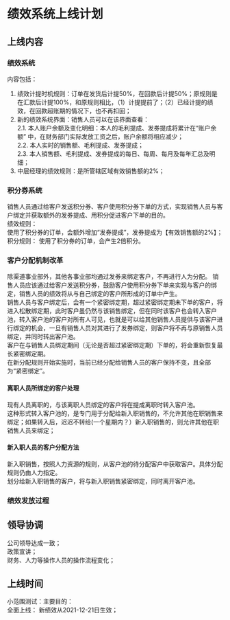 # 绩效系统上线计划

## 上线内容
### 绩效系统  
内容包括：  
1. 绩效计提时机规则：订单在发货后计提50%，在回款后计提50%；原规则是在汇款后计提100%，和原规则相比，（1）计提提前了；（2）已经计提的绩效，在回款超账期的情况下，也不再扣回；  
2. 新的绩效系统界面：销售人员可以在该界面查看：  
    2.1. 本人账户余额及变化明细：本人的毛利提成、发券提成将累计在“账户余额” 中，在财务部门实际发放工资之后，账户余额将相应减少；  
    2.2. 本人实时的销售额、毛利提成、发券提成；  
    2.3. 本人销售额、毛利提成、发券提成的每日、每周、每月及每年汇总及明细；
3. 中层经理的绩效规则：是所管辖区域有效销售额的2%；

### 积分券系统
销售人员通过给客户发送积分券、客户使用积分券下单的方式，实现销售人员与客户绑定并获取额外的发券提成、用积分促进客户下单的目的。  
绩效规则：   
    使用了积分券的订单，会额外增加“发券提成”，发券提成为【有效销售额的2%】；
积分规则：
    使用了积分券的订单，会产生2倍积分。


### 客户分配机制改革
除渠道事业部外，其他各事业部均通过发券来绑定客户，不再进行人为分配。
销售人员应该通过给客户发送积分券，鼓励客户使用积分券下单来实现与客户的绑定，销售人员的绩效将从与自己绑定的客户所形成的订单中产生。   
销售人员与客户绑定后，会有一个紧密绑定期，超过紧密绑定期未下单的客户，将进入松散绑定期，此时客户虽仍然与该销售绑定，但在同时该客户也会转入客户池，转入客户池的客户对所有人可见，也就是可以给其他销售人员提供与该客户进行绑定的机会，一旦有销售人员对其进行了发券绑定，则客户将不再与原销售人员绑定，并同时转出客户池。   
客户在与销售人员绑定期间（无论是否超过紧密绑定期）下单的，将会重新恢复最长紧密绑定期。   
在新分配规则开始实施时，当前已经分配给销售人员的客户保持不变，且全部为“紧密绑定”。

#### 离职人员所绑定的客户处理
现有人员离职的，与该离职人员绑定的客户将在提成离职时转入客户池。   
这种形式转入客户池的，是专门用于分配给新入职销售的，不允许其他在职销售来绑定；如果转入后，迟迟不转给(一个星期内？）新入职销售的，则允许其他在职销售人员来绑定；

#### 新入职人员的客户分配方法
新入职销售，按照人力资源的规则，从客户池的待分配客户中获取客户。具体分配规则仍由人力指定。  
划分给新入职销售的客户，将与新入职销售紧密绑定，同时离开客户池。

### 绩效发放过程


## 领导协调
公司领导达成一致；  
政策宣讲；  
财务、人力等操作人员的操作流程变化；

## 上线时间
小范围测试：主要目的：  
全面上线：
新绩效从2021-12-21日生效；